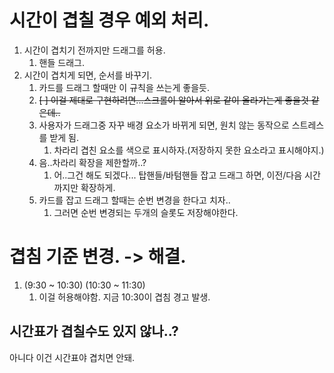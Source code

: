 # 시간이 겹칠 경우 예외 처리.
1. 시간이 겹치기 전까지만 드래그를 허용.
    1. 핸들 드래그.
2. 시간이 겹치게 되면, 순서를 바꾸기.
    1. 카드를 드래그 할때만 이 규칙을 쓰는게 좋을듯.
    2. ~~[ ] 이걸 제대로 구현하려면...스크롤이 알아서 위로 같이 올라가는게 좋을것 같은데..~~
    3. 사용자가 드래그중 자꾸 배경 요소가 바뀌게 되면, 원치 않는 동작으로 스트레스를 받게 됨.
        1. 차라리 겹친 요소를 색으로 표시하자.(저장하지 못한 요소라고 표시해야지.)
    4. 음..차라리 확장을 제한할까..?
       1. 어..그건 해도 되겠다... 탑핸들/바텀핸들 잡고 드래그 하면, 이전/다음 시간까지만 확장하게.
    5. 카드를 잡고 드래그 할때는 순번 변경을 한다고 치자..
       1. 그러면 순번 변경되는 두개의 슬롯도 저장해야한다.

# 겹침 기준 변경. -> 해결.
1. (9:30 ~ 10:30) (10:30 ~ 11:30)
   1. 이걸 허용해야함. 지금 10:30이 겹침 경고 발생.

## 시간표가 겹칠수도 있지 않나..?
아니다 이건 시간표야 겹치면 안돼.
